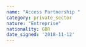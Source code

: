 ```yaml
---
name: "Access Partnership "
category: private_sector
nature: "Entreprise"
nationality: GBR
date_signed: '2018-11-12'
---
```

    